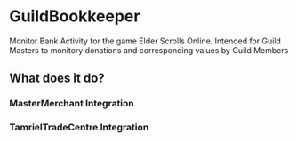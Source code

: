 # GuildBookkeeper
Monitor Bank Activity for the game Elder Scrolls Online.  Intended for Guild Masters to monitory donations and corresponding values by Guild Members

## What does it do?

### MasterMerchant Integration

### TamrielTradeCentre Integration
